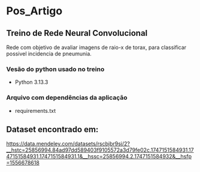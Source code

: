 # Pos_Artigo

## Treino de Rede Neural Convolucional 
Rede com objetivo de avaliar imagens de raio-x de torax, para classificar possivel incidencia de pneumunia. 

### Vesão do python usado no treino
- Python 3.13.3

### Arquivo com dependências da aplicação 
- requirements.txt



## Dataset encontrado em:
https://data.mendeley.com/datasets/rscbjbr9sj/2?__hstc=25856994.84ad97dd589403f9105572a3d79fe02c.1747151584931.1747151584931.1747151584931.1&__hssc=25856994.2.1747151584932&__hsfp=1556678618
